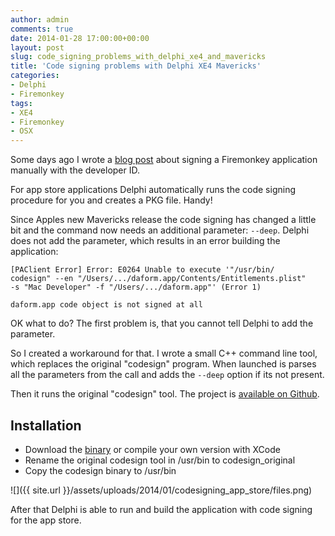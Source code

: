 ```yaml
---
author: admin
comments: true
date: 2014-01-28 17:00:00+00:00
layout: post
slug: code_signing_problems_with_delphi_xe4_and_mavericks
title: 'Code signing problems with Delphi XE4 Mavericks'
categories:
- Delphi
- Firemonkey
tags:
- XE4
- Firemonkey
- OSX
---
```


Some days ago I wrote a [blog post](https://andydunkel.net/delphi/firemonkey/2014/01/22/signing_delphi_xe_applications_for_osx.html) about signing a Firemonkey application manually with the developer ID.

For app store applications Delphi automatically runs the code signing procedure for you and creates a PKG file. Handy!

Since Apples new Mavericks release the code signing has changed a little bit and the command now needs an additional parameter: <code>--deep</code>. Delphi does not add the parameter, which results in an error building the application:

	[PAClient Error] Error: E0264 Unable to execute '"/usr/bin/
	codesign" --en "/Users/.../daform.app/Contents/Entitlements.plist" 
	-s "Mac Developer" -f "/Users/.../daform.app"' (Error 1)

	daform.app code object is not signed at all

OK what to do? The first problem is, that you cannot tell Delphi to add the parameter.

So I created a workaround for that. I wrote a small C++ command line tool, which replaces the original "codesign" program. When launched is parses all the parameters from the call and adds the <code>--deep</code> option if its not present.

Then it runs the original "codesign" tool. The project is [available on Github](https://github.com/andydunkel/DelphiXE4-Mavericks-Codesign-Helper).

## Installation ##

- Download the [binary](https://github.com/andydunkel/DelphiXE4-Mavericks-Codesign-Helper/blob/master/codesign?raw=true) or compile your own version with XCode
- Rename the original codesign tool in /usr/bin to codesign_original
- Copy the codesign binary to /usr/bin

![]({{ site.url }}/assets/uploads/2014/01/codesigning_app_store/files.png)

After that Delphi is able to run and build the application with code signing for the app store.



